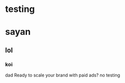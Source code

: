 # testing


<h1>sayan</h1>
<h2>lol</h2>
<h3>koi</h3>dad
Ready to scale your brand with paid ads?  no
testing

